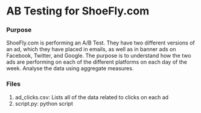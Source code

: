 # AB Testing for ShoeFly.com

### Purpose

ShoeFly.com is performing an A/B Test. They have two different versions of an ad, which they have placed in emails, as well as in banner ads on Facebook, Twitter, and Google. 
The purpose is to understand how the two ads are performing on each of the different platforms on each day of the week. Analyse the data using aggregate measures.

### Files 

1. ad_clicks.csv: Lists all of the data related to clicks on each ad
2. script.py: python script
